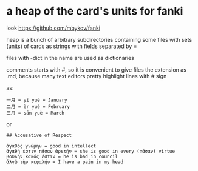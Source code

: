 #  a heap of the card's units for fanki

look https://github.com/mbykov/fanki

heap is a bunch of arbitrary subdirectories containing some files with sets (units) of cards as strings with fields separated by =

files with -dict in the name are used as dictionaries

comments starts with #, so it is convenient to give files the extension as .md, because many text editors pretty highlight lines with # sign

as:

```
一月 = yí yuè = January
二月 = èr yuè = February
三月 = sān yuè = March
```

or
```
## Accusative of Respect

ἀγαθὸς γνώμην = good in intellect
ἀγαθή ἐστιν πᾶσαν ἀρετήν = she is good in every (πᾶσαν) virtue
βουλὴν κακός ἐστιν = he is bad in council
ἀλγῶ τὴν κεφαλήν = I have a pain in my head

```
